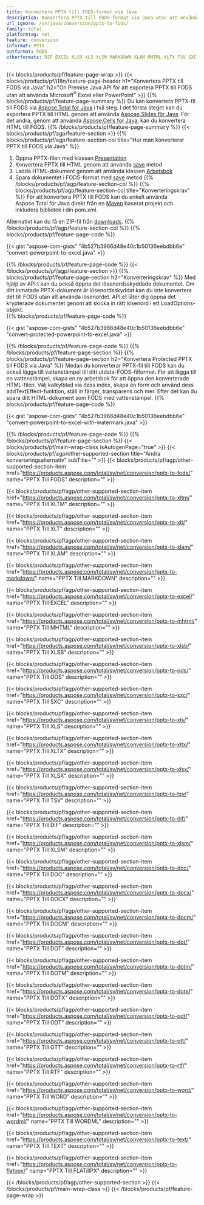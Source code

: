 ```yaml
---
title: Konvertera PPTX till FODS-format via Java
description: Konvertera PPTX till FODS-format via Java utan att använda Microsoft Excel eller PowerPoint
url_ignore: /sv/java/conversion/pptx-to-fods/
family: total
platformtag: net
feature: conversion
informat: PPTX
outformat: FODS
otherformats: DIF EXCEL XLSX XLS XLSM MARKDOWN XLAM MHTML XLTX TSV SXC ODS XLT FODS XLSB XLTM DOC DOCX DOCM DOT DOTM DOTX ODT OTT RTF WORD WORDML TEXT FLATOPX
---
```

{{< blocks/products/pf/feature-page-wrap >}}
{{< blocks/products/pf/i18n/feature-page-header h1="Konvertera PPTX till FODS via Java" h2="On Premise Java API för att exportera PPTX till FODS utan att använda Microsoft<sup>&reg;</sup> Excel eller PowerPoint" >}}
{{% blocks/products/pf/feature-page-summary %}}
Du kan konvertera PPTX-fil till FODS via [Aspose.Total for Java](https://products.aspose.com/total/java/) i två steg. I det första steget kan du exportera PPTX till HTML genom att använda [Aspose.Slides för Java](https://products.aspose.com/slides/java/). För det andra, genom att använda [Aspose.Cells for Java](https://products.aspose.com/cells/java/), kan du konvertera HTML till FODS.
{{% /blocks/products/pf/feature-page-summary  %}}
{{< blocks/products/pf/agp/feature-section >}}
{{% blocks/products/pf/agp/feature-section-col title="Hur man konverterar PPTX till FODS via Java" %}}
1. Öppna PPTX-filen med klassen [Presentation](https://reference.aspose.com/slides/java/com.aspose.slides/Presentation)
2. Konvertera PPTX till HTML genom att använda [save](https://reference.aspose.com/slides/java/com.aspose.slides/Presentation#save-java.lang.String-int-com.aspose.slides.ISaveOptions-) metod
3. Ladda HTML-dokument genom att använda klassen [Arbetsbok](https://reference.aspose.com/cells/java/com.aspose.cells/Workbook)
4. Spara dokumentet i FODS-format med [save](https://reference.aspose.com/cells/java/com.aspose.cells/workbook#save(java.lang.String,%20com.aspose.cells.SaveOptions)) metod
{{% /blocks/products/pf/agp/feature-section-col %}}
{{% blocks/products/pf/agp/feature-section-col title="Konverteringskrav" %}}
För att konvertera PPTX till FODS kan du enkelt använda Aspose.Total för Java direkt från en [Maven](https://repository.aspose.com/webapp/#/artifacts/browse/tree/General/repo/com/aspose/aspose-total) baserat projekt och inkludera bibliotek i din pom.xml.

Alternativt kan du få en ZIP-fil från [downloads](https://downloads.aspose.com/total/java).
{{% /blocks/products/pf/agp/feature-section-col %}}
{{% blocks/products/pf/feature-page-code %}}

{{< gist "aspose-com-gists" "4b527b3966d48e40c1b50136eebdbb6e" "convert-powerpoint-to-excel.java" >}}


{{% /blocks/products/pf/feature-page-code %}}
{{< /blocks/products/pf/agp/feature-section >}}
{{% blocks/products/pf/feature-page-section  h2="Konverteringskrav" %}}
Med hjälp av API:t kan du också öppna det lösenordsskyddade dokumentet. Om ditt inmatade PPTX-dokument är lösenordsskyddat kan du inte konvertera det till FODS utan att använda lösenordet. API:et låter dig öppna det krypterade dokumentet genom att skicka in rätt lösenord i ett LoadOptions-objekt.  
{{% blocks/products/pf/feature-page-code %}}

{{< gist "aspose-com-gists" "4b527b3966d48e40c1b50136eebdbb6e" "convert-protected-powerpoint-to-excel.java" >}}

{{% /blocks/products/pf/feature-page-code  %}}
{{% /blocks/products/pf/feature-page-section %}}
{{% blocks/products/pf/feature-page-section  h2="Konvertera Protected PPTX till FODS via Java" %}}
Medan du konverterar PPTX-fil till FODS kan du också lägga till vattenstämpel till ditt utdata-FODS-filformat. För att lägga till en vattenstämpel, skapa en ny arbetsbok för att öppna den konverterade HTML-filen. Välj kalkylblad via dess index, skapa en form och använd dess addTextEffect-funktion, ställ in färger, transparens och mer. Efter det kan du spara ditt HTML-dokument som FODS med vattenstämpel. 
{{% blocks/products/pf/feature-page-code %}}

{{< gist "aspose-com-gists" "4b527b3966d48e40c1b50136eebdbb6e" "convert-powerpoint-to-excel-with-watermark.java" >}}

{{% /blocks/products/pf/feature-page-code  %}}
{{% /blocks/products/pf/feature-page-section %}}
{{< blocks/products/pf/main-wrap-class isAutogenPage="true" >}}
{{< blocks/products/pf/agp/other-supported-section title="Andra konverteringsalternativ" subTitle="" >}}
{{< blocks/products/pf/agp/other-supported-section-item href="https://products.aspose.com/total/sv/net/conversion/pptx-to-fods/" name="PPTX Till FODS" description="" >}}

{{< blocks/products/pf/agp/other-supported-section-item href="https://products.aspose.com/total/sv/net/conversion/pptx-to-xltm/" name="PPTX Till XLTM" description="" >}}

{{< blocks/products/pf/agp/other-supported-section-item href="https://products.aspose.com/total/sv/net/conversion/pptx-to-xlt/" name="PPTX Till XLT" description="" >}}

{{< blocks/products/pf/agp/other-supported-section-item href="https://products.aspose.com/total/sv/net/conversion/pptx-to-xlam/" name="PPTX Till XLAM" description="" >}}

{{< blocks/products/pf/agp/other-supported-section-item href="https://products.aspose.com/total/sv/net/conversion/pptx-to-markdown/" name="PPTX Till MARKDOWN" description="" >}}

{{< blocks/products/pf/agp/other-supported-section-item href="https://products.aspose.com/total/sv/net/conversion/pptx-to-excel/" name="PPTX Till EXCEL" description="" >}}

{{< blocks/products/pf/agp/other-supported-section-item href="https://products.aspose.com/total/sv/net/conversion/pptx-to-mhtml/" name="PPTX Till MHTML" description="" >}}

{{< blocks/products/pf/agp/other-supported-section-item href="https://products.aspose.com/total/sv/net/conversion/pptx-to-xlsb/" name="PPTX Till XLSB" description="" >}}

{{< blocks/products/pf/agp/other-supported-section-item href="https://products.aspose.com/total/sv/net/conversion/pptx-to-ods/" name="PPTX Till ODS" description="" >}}

{{< blocks/products/pf/agp/other-supported-section-item href="https://products.aspose.com/total/sv/net/conversion/pptx-to-sxc/" name="PPTX Till SXC" description="" >}}

{{< blocks/products/pf/agp/other-supported-section-item href="https://products.aspose.com/total/sv/net/conversion/pptx-to-xls/" name="PPTX Till XLS" description="" >}}

{{< blocks/products/pf/agp/other-supported-section-item href="https://products.aspose.com/total/sv/net/conversion/pptx-to-xltx/" name="PPTX Till XLTX" description="" >}}

{{< blocks/products/pf/agp/other-supported-section-item href="https://products.aspose.com/total/sv/net/conversion/pptx-to-xlsx/" name="PPTX Till XLSX" description="" >}}

{{< blocks/products/pf/agp/other-supported-section-item href="https://products.aspose.com/total/sv/net/conversion/pptx-to-tsv/" name="PPTX Till TSV" description="" >}}

{{< blocks/products/pf/agp/other-supported-section-item href="https://products.aspose.com/total/sv/net/conversion/pptx-to-dif/" name="PPTX Till DIF" description="" >}}

{{< blocks/products/pf/agp/other-supported-section-item href="https://products.aspose.com/total/sv/net/conversion/pptx-to-xlsm/" name="PPTX Till XLSM" description="" >}}

{{< blocks/products/pf/agp/other-supported-section-item href="https://products.aspose.com/total/sv/net/conversion/pptx-to-doc/" name="PPTX Till DOC" description="" >}}

{{< blocks/products/pf/agp/other-supported-section-item href="https://products.aspose.com/total/sv/net/conversion/pptx-to-docx/" name="PPTX Till DOCX" description="" >}}

{{< blocks/products/pf/agp/other-supported-section-item href="https://products.aspose.com/total/sv/net/conversion/pptx-to-docm/" name="PPTX Till DOCM" description="" >}}

{{< blocks/products/pf/agp/other-supported-section-item href="https://products.aspose.com/total/sv/net/conversion/pptx-to-dot/" name="PPTX Till DOT" description="" >}}

{{< blocks/products/pf/agp/other-supported-section-item href="https://products.aspose.com/total/sv/net/conversion/pptx-to-dotm/" name="PPTX Till DOTM" description="" >}}

{{< blocks/products/pf/agp/other-supported-section-item href="https://products.aspose.com/total/sv/net/conversion/pptx-to-dotx/" name="PPTX Till DOTX" description="" >}}

{{< blocks/products/pf/agp/other-supported-section-item href="https://products.aspose.com/total/sv/net/conversion/pptx-to-odt/" name="PPTX Till ODT" description="" >}}

{{< blocks/products/pf/agp/other-supported-section-item href="https://products.aspose.com/total/sv/net/conversion/pptx-to-ott/" name="PPTX Till OTT" description="" >}}

{{< blocks/products/pf/agp/other-supported-section-item href="https://products.aspose.com/total/sv/net/conversion/pptx-to-rtf/" name="PPTX Till RTF" description="" >}}

{{< blocks/products/pf/agp/other-supported-section-item href="https://products.aspose.com/total/sv/net/conversion/pptx-to-word/" name="PPTX Till WORD" description="" >}}

{{< blocks/products/pf/agp/other-supported-section-item href="https://products.aspose.com/total/sv/net/conversion/pptx-to-wordml/" name="PPTX Till WORDML" description="" >}}

{{< blocks/products/pf/agp/other-supported-section-item href="https://products.aspose.com/total/sv/net/conversion/pptx-to-text/" name="PPTX Till TEXT" description="" >}}

{{< blocks/products/pf/agp/other-supported-section-item href="https://products.aspose.com/total/sv/net/conversion/pptx-to-flatopx/" name="PPTX Till FLATillPX" description="" >}}


{{< /blocks/products/pf/agp/other-supported-section >}}
{{< /blocks/products/pf/main-wrap-class >}}
{{< /blocks/products/pf/feature-page-wrap >}}